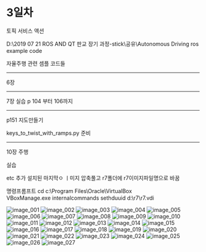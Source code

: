 
# 3일차 

토픽 서비스 액션

D:\2019 07 21 ROS AND QT 판교 장기 과정-stick\공유\Autonomous Driving ros example code

자율주행 관련 셈플 코드들

---

6장 

---

7장 
실습
p 104 부터 106까지

---

p151 지도만들기 


keys_to_twist_with_ramps.py 준비




---

10장 주행

실습

etc 추가 설치된 마지막ㅇ ㅣ미지 압축풀고
r7폴더에  r7이미지파일명으로 바꿈


명령프롬프트
cd c:\Program Files\Oracle\VirtualBox\
VBoxManage.exe internalcommands sethduuid d:\r7\r7.vdi
















![image_001](./img/image_001.png)
![image_002](./img/image_002.png)
![image_003](./img/image_003.png)
![image_004](./img/image_004.png)
![image_005](./img/image_005.png)
![image_006](./img/image_006.png)
![image_007](./img/image_007.png)
![image_008](./img/image_008.png)
![image_009](./img/image_009.png)
![image_010](./img/image_010.png)
![image_011](./img/image_011.png)
![image_012](./img/image_012.png)
![image_013](./img/image_013.png)
![image_014](./img/image_014.png)
![image_015](./img/image_015.png)
![image_016](./img/image_016.png)
![image_017](./img/image_017.png)
![image_018](./img/image_018.png)
![image_019](./img/image_019.png)
![image_020](./img/image_020.png)
![image_021](./img/image_021.png)
![image_022](./img/image_022.png)
![image_023](./img/image_023.png)
![image_024](./img/image_024.png)
![image_025](./img/image_025.png)
![image_026](./img/image_026.png)
![image_027](./img/image_027.png)

